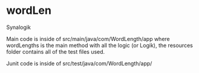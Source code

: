 # wordLen
Synalogik

Main code is inside of src/main/java/com/WordLength/app where wordLengths is the main method with all the logic (or Logik), the resources folder contains all of the test files used. 

Junit code is inside of  src/test/java/com/WordLength/app/

